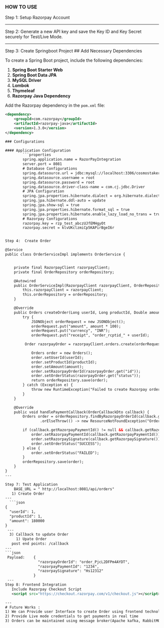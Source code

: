 ### HOW TO USE


Step 1:  Setup Razorpay Account

---
Step 2:  Generate a new API key and save the Key ID and Key Secret securely for Test/Live Mode.

---

Step 3:  Create Springboot Project
        ## Add Necessary Dependencies

To create a Spring Boot project, include the following dependencies:

1. **Spring Boot Starter Web**  
2. **Spring Boot Data JPA**  
3. **MySQL Driver**  
4. **Lombok**  
5. **Thymeleaf**  
6. **Razorpay Java Dependency**

Add the Razorpay dependency in the `pom.xml` file:

```xml
<dependency>
    <groupId>com.razorpay</groupId>
    <artifactId>razorpay-java</artifactId>
    <version>1.3.0</version>
</dependency>

### Configurations

#### Application Configuration
        ```properties
        spring.application.name = RazorPayIntegration
        server.port = 8081
        # Database Configurations
        spring.datasource.url = jdbc:mysql://localhost:3306/cosmostaker_orders
        spring.datasource.username = root
        spring.datasource.password = root
        spring.datasource.driver-class-name = com.cj.jdbc.Driver
        # JPA Configuration
        spring.jpa.properties.hibernate.dialect = org.hibernate.dialect.MySQL8Dialect
        spring.jpa.hibernate.ddl-auto = update
        spring.jpa.show-sql = true
        spring.jpa.properties.hibernate.format_sql = true
        spring.jpa.properties.hibernate.enable_lazy_load_no_trans = true
        # Razorpay Configurations
        razorpay.key = rzp_test_abczUJfEMHgyOt
        razorpay.secret = klvUKclzmiCp5KAPirBgeI6r


Step 4:  Create Order

@Service
public class OrderServiceImpl implements OrderService {


    private final RazorpayClient razorpayClient;
    private final OrderRepository orderRepository;

    @Autowired
    public OrderServiceImpl(RazorpayClient razorpayClient, OrderRepository orderRepository) {
        this.razorpayClient = razorpayClient;
        this.orderRepository = orderRepository;
    }

    @Override
    public Orders createOrder(Long userId, Long productId, Double amount) {
        try {
            JSONObject orderRequest = new JSONObject();
            orderRequest.put("amount", amount * 100);
            orderRequest.put("currency", "INR");
            orderRequest.put("receipt", "order_rcptid_" + userId);

         Order razorpayOrder = razorpayClient.orders.create(orderRequest);

            Orders order = new Orders();
            order.setUserId(userId);
            order.setProductId(productId);
            order.setAmount(amount);
            order.setRazorpayOrderId(razorpayOrder.get("id"));
            order.setOrderStatus(razorpayOrder.get("status"));
            return orderRepository.save(order);
        } catch (Exception e) {
            throw new RuntimeException("Failed to create Razorpay order", e);
        }
    }

    @Override
    public void handlePaymentCallback(OrderCallbackDto callback) {
        Orders order = orderRepository.findByRazorpayOrderId(callback.getRazorpayOrderId())
                .orElseThrow(() -> new ResourceNotFoundException("Order not found"));

        if (callback.getRazorpayPaymentId() != null && callback.getRazorpaySignature() != null) {
            order.setRazorpayPaymentId(callback.getRazorpayPaymentId());
            order.setRazorpaySignature(callback.getRazorpaySignature());
            order.setOrderStatus("SUCCESS");
        } else {
            order.setOrderStatus("FAILED");
        }
        orderRepository.save(order);
    }
}
---

Step 7: Test Application 
    BASE_URL = " http://localhost:8081/api/orders"
   1) Create Order
---
  ```json
{
  "userId": 1,
  "productId": 1,
  "amount": 180000
}
 ---     
  3) Callback to update Order
     1) Upate Order
   post end points: /callback
---
```json
 Payload:    {
               "razorpayOrderId": "order_PjcL2DFPm4AYDT",
               "razorpayPaymentId": "1234",
               "razorpaySignature": "Hs12312"
             }
 ---  
Step 8: Frontend Integration
   Include Razorpay Checkout Script
   <script src="https://checkout.razorpay.com/v1/checkout.js"></script>

---
# Future Works :
1) We can Provide user Interface to create Order using frontend technologies such as Reactjs/Angular.
2) Provide Live mode credentials to get payments in real time 
3) Orders can be maintained using message broker(Apache kafka, RabbitMQ) for high throughput. 
   


